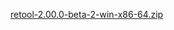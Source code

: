 [retool-2.00.0-beta-2-win-x86-64.zip](https://unexpectedpanda.github.io/files/retool-2.00.0-beta-2-win-x86-64.zip)
